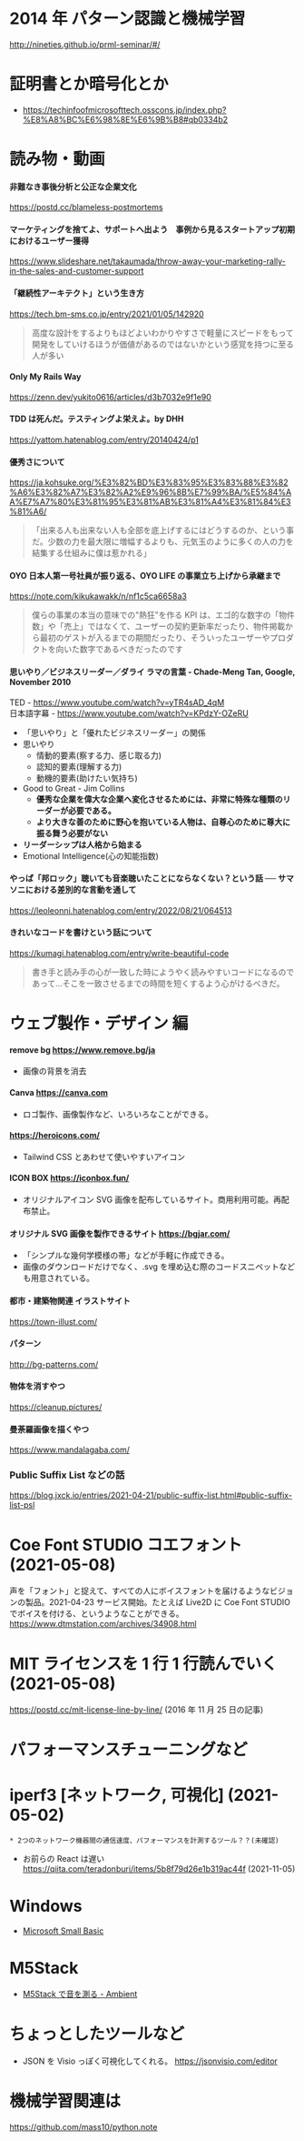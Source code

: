 # 2014 年 パターン認識と機械学習

http://nineties.github.io/prml-seminar/#/

# 証明書とか暗号化とか

- https://techinfoofmicrosofttech.osscons.jp/index.php?%E8%A8%BC%E6%98%8E%E6%9B%B8#qb0334b2

# 読み物・動画

#### 非難なき事後分析と公正な企業文化

https://postd.cc/blameless-postmortems

#### マーケティングを捨てよ、サポートへ出よう　事例から見るスタートアップ初期におけるユーザー獲得

https://www.slideshare.net/takaumada/throw-away-your-marketing-rally-in-the-sales-and-customer-support

#### 「継続性アーキテクト」という生き方

https://tech.bm-sms.co.jp/entry/2021/01/05/142920

> 高度な設計をするよりもほどよいわかりやすさで軽量にスピードをもって開発をしていけるほうが価値があるのではないかという感覚を持つに至る人が多い

#### Only My Rails Way

https://zenn.dev/yukito0616/articles/d3b7032e9f1e90

#### TDD は死んだ。テスティングよ栄えよ。by DHH

https://yattom.hatenablog.com/entry/20140424/p1

#### 優秀さについて

https://ja.kohsuke.org/%E3%82%BD%E3%83%95%E3%83%88%E3%82%A6%E3%82%A7%E3%82%A2%E9%96%8B%E7%99%BA/%E5%84%AA%E7%A7%80%E3%81%95%E3%81%AB%E3%81%A4%E3%81%84%E3%81%A6/

> 「出来る人も出来ない人も全部を底上げするにはどうするのか、という事だ。少数の力を最大限に増幅するよりも、元気玉のように多くの人の力を結集する仕組みに僕は惹かれる」

#### OYO 日本人第一号社員が振り返る、OYO LIFE の事業立ち上げから承継まで

https://note.com/kikukawakk/n/nf1c5ca6658a3

> 僕らの事業の本当の意味での"熱狂"を作る KPI は、エゴ的な数字の「物件数」や「売上」ではなくて、ユーザーの契約更新率だったり、物件掲載から最初のゲストが入るまでの期間だったり、そういったユーザーやプロダクトを向いた数字であるべきだったのです

#### 思いやり／ビジネスリーダー／ダライ ラマの言葉 - Chade-Meng Tan, Google, November 2010

TED - https://www.youtube.com/watch?v=yTR4sAD_4qM  
 日本語字幕 - https://www.youtube.com/watch?v=KPdzY-OZeRU

- 「思いやり」と「優れたビジネスリーダー」の関係
- 思いやり
  - 情動的要素(察する力、感じ取る力)
  - 認知的要素(理解する力)
  - 動機的要素(助けたい気持ち)
- Good to Great - Jim Collins
  - <b>優秀な企業を偉大な企業へ変化させるためには、非常に特殊な種類のリーダーが必要である。</b>
  - <b>より大きな善のために野心を抱いている人物は、自尊心のために尊大に振る舞う必要がない</b>
- <b>リーダーシップは人格から始まる</b>
- Emotional Intelligence(心の知能指数)

#### やっぱ「邦ロック」聴いても音楽聴いたことにならなくない？という話 ── サマソニにおける差別的な言動を通して

https://leoleonni.hatenablog.com/entry/2022/08/21/064513

#### きれいなコードを書けという話について

https://kumagi.hatenablog.com/entry/write-beautiful-code

> 書き手と読み手の心が一致した時にようやく読みやすいコードになるのであって...そこを一致させるまでの時間を短くするよう心がけるべきだ。

# ウェブ製作・デザイン 編

#### remove bg https://www.remove.bg/ja

- 画像の背景を消去

#### Canva https://canva.com

- ロゴ製作、画像製作など、いろいろなことができる。

#### https://heroicons.com/

- Tailwind CSS とあわせて使いやすいアイコン

#### ICON BOX https://iconbox.fun/

- オリジナルアイコン SVG 画像を配布しているサイト。商用利用可能。再配布禁止。

#### オリジナル SVG 画像を製作できるサイト https://bgjar.com/

- 「シンプルな幾何学模様の帯」などが手軽に作成できる。
- 画像のダウンロードだけでなく、.svg を埋め込む際のコードスニペットなども用意されている。

#### 都市・建築物関連 イラストサイト

https://town-illust.com/

#### パターン

http://bg-patterns.com/

#### 物体を消すやつ

https://cleanup.pictures/

#### 曼荼羅画像を描くやつ

https://www.mandalagaba.com/

### Public Suffix List などの話

https://blog.jxck.io/entries/2021-04-21/public-suffix-list.html#public-suffix-list-psl

# Coe Font STUDIO コエフォント (2021-05-08)

声を「フォント」と捉えて、すべての人にボイスフォントを届けるようなビジョンの製品。2021-04-23 サービス開始。たとえば Live2D に Coe Font STUDIO でボイスを付ける、というようなことができる。
https://www.dtmstation.com/archives/34908.html

# MIT ライセンスを 1 行 1 行読んでいく (2021-05-08)

https://postd.cc/mit-license-line-by-line/ (2016 年 11 月 25 日の記事)

# パフォーマンスチューニングなど

# iperf3 [ネットワーク, 可視化] (2021-05-02)

    * 2つのネットワーク機器間の通信速度、パフォーマンスを計測するツール？？(未確認)

- お前らの React は遅い https://qiita.com/teradonburi/items/5b8f79d26e1b319ac44f (2021-11-05)

# Windows

- [Microsoft Small Basic](https://smallbasic-publicwebsite.azurewebsites.net/)

# M5Stack

- [M5Stack で音を測る - Ambient](https://ambidata.io/samples/m5stack/sound/)

# ちょっとしたツールなど

- JSON を Visio っぽく可視化してくれる。 https://jsonvisio.com/editor

# 機械学習関連は

https://github.com/mass10/python.note

<!--  -->
<!--  -->
<!--  -->
<!--  -->
<!--  -->
<!--  -->
<!--  -->
